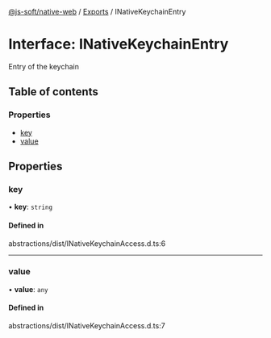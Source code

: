 [@js-soft/native-web](../README.md) / [Exports](../modules.md) / INativeKeychainEntry

# Interface: INativeKeychainEntry

Entry of the keychain

## Table of contents

### Properties

-   [key](INativeKeychainEntry.md#key)
-   [value](INativeKeychainEntry.md#value)

## Properties

### key

• **key**: `string`

#### Defined in

abstractions/dist/INativeKeychainAccess.d.ts:6

---

### value

• **value**: `any`

#### Defined in

abstractions/dist/INativeKeychainAccess.d.ts:7
